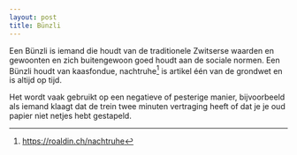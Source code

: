 ```yaml
---
layout: post
title: Bünzli
---
```


Een Bünzli is iemand die houdt van de traditionele Zwitserse waarden en gewoonten en zich buitengewoon goed houdt aan de sociale normen. Een Bünzli houdt van kaasfondue, nachtruhe[^1] is artikel één van de grondwet en is altijd op tijd.

Het wordt vaak gebruikt op een negatieve of pesterige manier, bijvoorbeeld als iemand klaagt dat de trein twee minuten vertraging heeft of dat je je oud papier niet netjes hebt gestapeld.

[^1]: <https://roaldin.ch/nachtruhe>
